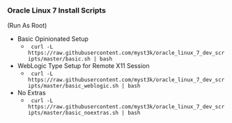 ### Oracle Linux 7 Install Scripts


(Run As Root)
* Basic Opinionated Setup
  * ``` curl -L https://raw.githubusercontent.com/myst3k/oracle_linux_7_dev_scripts/master/basic.sh | bash```
* WebLogic Type Setup for Remote X11 Session
  * ``` curl -L https://raw.githubusercontent.com/myst3k/oracle_linux_7_dev_scripts/master/basic_weblogic.sh | bash```
* No Extras
  * ``` curl -L https://raw.githubusercontent.com/myst3k/oracle_linux_7_dev_scripts/master/basic_noextras.sh | bash```